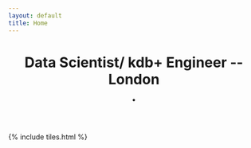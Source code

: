 ```yaml
---
layout: default
title: Home
---
```


<header>
<h1>Data Scientist/ kdb+ Engineer -- London <br />
</a>.</h1>
</header>

{% include tiles.html %}

